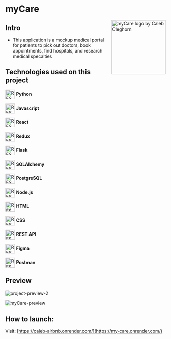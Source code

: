 # myCare

<img src="https://github.com/cleggie66/myCare/assets/117665526/325f5152-aac8-4c89-992c-7b822391e880" align="right"
     alt="myCare logo by Caleb Cleghorn" height="170">


## Intro
* This application is a mockup medical portal for patients to pick out doctors, book appointments, find hospitals, and research medical specalties

## Technologies used on this project

<img src="https://user-images.githubusercontent.com/25181517/117447155-6a868a00-af3d-11eb-9cfe-245df15c9f3f.png" align="center"
alt="REST Logo" height="30"> **Python**

<img src="https://user-images.githubusercontent.com/25181517/183423507-c056a6f9-1ba8-4312-a350-19bcbc5a8697.png" align="center"
alt="REST Logo" height="30"> **Javascript**

<img src="https://user-images.githubusercontent.com/25181517/183897015-94a058a6-b86e-4e42-a37f-bf92061753e5.png" align="center"
alt="REST Logo" height="30"> **React**

<img src="https://user-images.githubusercontent.com/25181517/187896150-cc1dcb12-d490-445c-8e4d-1275cd2388d6.png" align="center"
alt="REST Logo" height="30"> **Redux**

<img src="https://user-images.githubusercontent.com/25181517/183423775-2276e25d-d43d-4e58-890b-edbc88e915f7.png" align="center"
alt="REST Logo" height="30"> **Flask**

<img src="https://avatars.githubusercontent.com/u/6043126?s=200&v=4" align="center"
alt="REST Logo" height="30"> **SQLAlchemy**

<img src="https://user-images.githubusercontent.com/25181517/117208740-bfb78400-adf5-11eb-97bb-09072b6bedfc.png" align="center"
alt="REST Logo" height="30"> **PostgreSQL**

<img src="https://user-images.githubusercontent.com/25181517/183568594-85e280a7-0d7e-4d1a-9028-c8c2209e073c.png" align="center"
alt="REST Logo" height="30"> **Node.js**

<img src="https://user-images.githubusercontent.com/25181517/192158954-f88b5814-d510-4564-b285-dff7d6400dad.png" align="center"
alt="REST Logo" height="30"> **HTML**

<img src="https://user-images.githubusercontent.com/25181517/183898674-75a4a1b1-f960-4ea9-abcb-637170a00a75.png" align="center"
alt="REST Logo" height="30"> **CSS**

<img src="https://user-images.githubusercontent.com/25181517/192107858-fe19f043-c502-4009-8c47-476fc89718ad.png" align="center"
alt="REST Logo" height="30"> **REST API**

<img src="https://user-images.githubusercontent.com/25181517/189715289-df3ee512-6eca-463f-a0f4-c10d94a06b2f.png" align="center"
alt="REST Logo" height="30"> **Figma**

<img src="https://user-images.githubusercontent.com/25181517/192109061-e138ca71-337c-4019-8d42-4792fdaa7128.png" align="center"
alt="REST Logo" height="30"> **Postman**

## Preview

![project-preview-2](https://github.com/cleggie66/myCare/assets/117665526/110a1372-c7a4-427b-884b-7833b8a741f1)

![myCare-preview](https://github.com/cleggie66/myCare/assets/117665526/ae211275-bf38-404c-870a-0604b50f2153)

## How to launch:

Visit: [https://caleb-airbnb.onrender.com/](https://my-care.onrender.com/)
